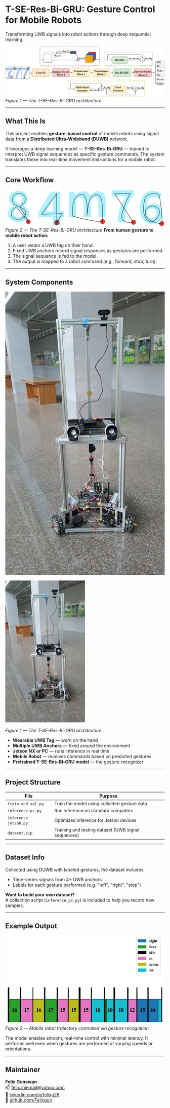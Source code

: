 # T-SE-Res-Bi-GRU: Gesture Control for Mobile Robots  
Transforming UWB signals into robot actions through deep sequential learning.

![Model Overview](./images/Tr-SE-Res-Bi-GRU_Diagram.png)  
*Figure 1 — The T-SE-Res-Bi-GRU architecture*

---

## What This Is

This project enables **gesture-based control** of mobile robots using signal data from a **Distributed Ultra-Wideband (DUWB)** network.

It leverages a deep learning model — **T-SE-Res-Bi-GRU** — trained to interpret UWB signal sequences as specific gesture commands. The system translates these into real-time movement instructions for a mobile robot.


---

## Core Workflow
![Gsture Shape](./images/gestures.png)  
*Figure 2 — The T-SE-Res-Bi-GRU architecture*
**From human gesture to mobile robot action:**

1. A user wears a UWB tag on their hand.
2. Fixed UWB anchors record signal responses as gestures are performed.
3. The signal sequence is fed to the model
4. The output is mapped to a robot command (e.g., forward, stop, turn).

---

## System Components
![device](./images/photo.jpg)

<img src="./images/photo.jpg" width="50%" height="50%">

*Figure 1 — The T-SE-Res-Bi-GRU architecture*

- **Wearable UWB Tag** — worn on the hand  
- **Multiple UWB Anchors** — fixed around the environment  
- **Jetson NX or PC** — runs inference in real time  
- **Mobile Robot** — receives commands based on predicted gestures  
- **Pretrained T-SE-Res-Bi-GRU model** — the gesture recognizer

---

## Project Structure

| File               | Purpose                                      |
|--------------------|----------------------------------------------|
| `train and val.py` | Train the model using collected gesture data |
| `inference-pc.py`  | Run inference on standard computers          |
| `inference-jetson.py` | Optimized inference for Jetson devices    |
| `dataset.zip`      | Training and testing dataset (UWB signal sequences)      |

---


## Dataset Info

Collected using DUWB with labeled gestures, the dataset includes:
- Time-series signals from 4+ UWB anchors
- Labels for each gesture performed (e.g. "left", "right", "stop")

**Want to build your own dataset?**  
A collection script (`inference_pc.py`) is included to help you record new samples.

---


## Example Output

![Robot Output](./images/result.png)  
*Figure 2 — Mobile robot trajectory controlled via gesture recognition*

The model enables smooth, real-time control with minimal latency. It performs well even when gestures are performed at varying speeds or orientations.

---



## Maintainer

**Felix Gunawan**  
📫 [felix.iniemail@yahoo.com](mailto:felix.iniemail@yahoo.com)  
🔗 [linkedin.com/in/felixg26](https://linkedin.com/in/felixg26)  
🐙 [github.com/Felixgun](https://github.com/Felixgun)


